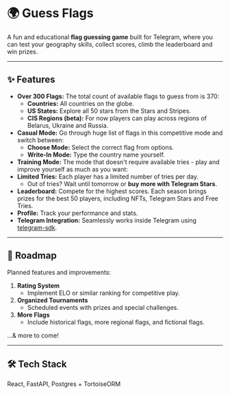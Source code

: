 # 🌍 Guess Flags

A fun and educational **flag guessing game** built for Telegram, where you can test your geography skills, collect scores, climb the leaderboard and win prizes.

---

## ✨ Features

- **Over 300 Flags:** The total count of available flags to guess from is 370:
  - **Countries:** All countries on the globe.
  - **US States:** Explore all 50 stars from the Stars and Stripes.
  - **CIS Regions (beta):** For now players can play across regions of Belarus, Ukraine and Russia.
- **Casual Mode:** Go through huge list of flags in this competitive mode and switch between:
  - **Choose Mode:** Select the correct flag from options.
  - **Write-In Mode:** Type the country name yourself.
- **Training Mode:** The mode that doesn't require available tries - play and improve yourself as much as you want:
- **Limited Tries:** Each player has a limited number of tries per day.
  - Out of tries? Wait until tomorrow or **buy more with Telegram Stars**.
- **Leaderboard:** Compete for the highest scores. Each season brings prizes for the best 50 players, including NFTs, Telegram Stars and Free Tries. 
- **Profile:** Track your performance and stats.
- **Telegram Integration:** Seamlessly works inside Telegram using [telegram-sdk](https://github.com/telegram-mini-apps).

---

## 🚀 Roadmap

Planned features and improvements:

1. **Rating System**
   - Implement ELO or similar ranking for competitive play.
2. **Organized Tournaments**
   - Scheduled events with prizes and special challenges.
3. **More Flags**
   - Include historical flags, more regional flags, and fictional flags.

...& more to come!

---

## 🛠️ Tech Stack

React, FastAPI, Postgres + TortoiseORM
